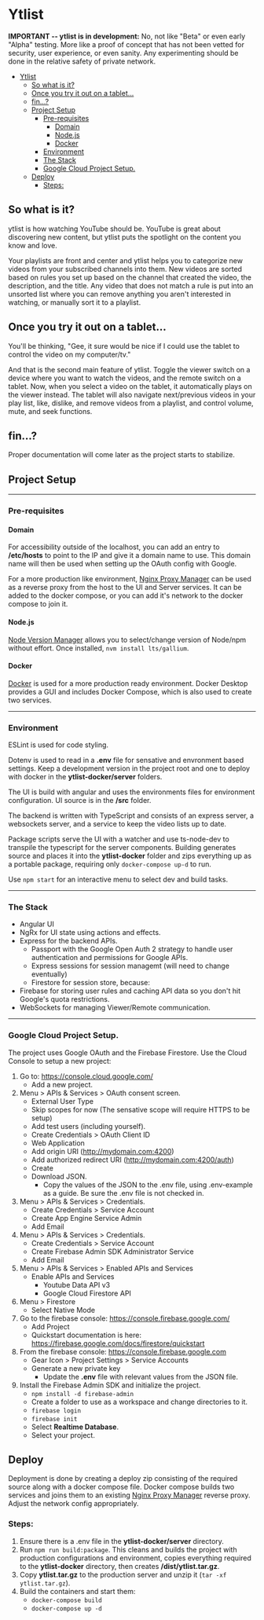 # Ytlist

**IMPORTANT -- ytlist is in development:** No, not like "Beta" or even early "Alpha" testing. More like a proof of concept that has not been vetted for security, user experience, or even sanity. Any experimenting should be done in the relative safety of private network.

- [Ytlist](#ytlist)
  - [So what is it?](#so-what-is-it)
  - [Once you try it out on a tablet...](#once-you-try-it-out-on-a-tablet)
  - [fin...?](#fin)
  - [Project Setup](#project-setup)
    - [Pre-requisites](#pre-requisites)
      - [Domain](#domain)
      - [Node.js](#nodejs)
      - [Docker](#docker)
    - [Environment](#environment)
    - [The Stack](#the-stack)
    - [Google Cloud Project Setup.](#google-cloud-project-setup)
  - [Deploy](#deploy)
    - [Steps:](#steps)



## So what is it?

ytlist is how watching YouTube should be. YouTube is great about discovering new content, but ytlist puts the spotlight on the content you know and love.

Your playlists are front and center and ytlist helps you to categorize new videos from your subscribed channels into them. New videos are sorted based on rules you set up based on the channel that created the video, the description, and the title. Any video that does not match a rule is put into an unsorted list where you can remove anything you aren't interested in watching, or manually sort it to a playlist.

## Once you try it out on a tablet...

You'll be thinking, "Gee, it sure would be nice if I could use the tablet to control the video on my computer/tv."

And that is the second main feature of ytlist. Toggle the viewer switch on a device where you want to watch the videos, and the remote switch on a tablet. Now, when you select a video on the tablet, it automatically plays on the viewer instead. The tablet will also navigate next/previous videos in your play list, like, dislike, and remove videos from a playlist, and control volume, mute, and seek functions.


## fin...?

Proper documentation will come later as the project starts to stabilize.


## Project Setup

---

### Pre-requisites

#### Domain
For accessibility outside of the localhost, you can add an entry to **/etc/hosts** to point to the IP and give it a domain name to use. This domain name will then be used when setting up the OAuth config with Google.

For a more production like environment, [Nginx Proxy Manager](https://nginxproxymanager.com/) can be used as a reverse proxy from the host to the UI and Server services. It can be added to the docker compose, or you can add it's network to the docker compose to join it.

#### Node.js

[Node Version Manager](https://github.com/nvm-sh/nvm) allows you to select/change version of Node/npm without effort. Once installed, `nvm install lts/gallium`.

#### Docker

[Docker](https://www.docker.com/) is used for a more production ready environment. Docker Desktop provides a GUI and includes Docker Compose, which is also used to create two services.

---

### Environment

ESLint is used for code styling. 

Dotenv is used to read in a **.env** file for sensative and envronment based settings. Keep a development version in the project root and one to deploy with docker in the **ytlist-docker/server** folders.

The UI is build with angular and uses the environments files for environment configuration. UI source is in the **/src** folder.

The backend is written with TypeScript and consists of an express server, a websockets server, and a service to keep the video lists up to date. 

Package scripts serve the UI with a watcher and use ts-node-dev to transpile the typescript for the server components. Building generates source and places it into the **ytlist-docker** folder and zips everything up as a portable package, requiring only `docker-compose up-d` to run.

Use `npm start` for an interactive menu to select dev and build tasks.

---

### The Stack
- Angular UI
- NgRx for UI state using actions and effects.
- Express for the backend APIs.
  - Passport with the Google Open Auth 2 strategy to handle user authentication and permissions for Google APIs.
  - Express sessions for session managemt (will need to change eventually)
  - Firestore for session store, because:
- Firebase for storing user rules and caching API data so you don't hit Google's quota restrictions.
- WebSockets for managing Viewer/Remote communication.
  
---

### Google Cloud Project Setup.

The project uses Google OAuth and the Firebase Firestore. Use the Cloud Console to setup a new project:

1.  Go to: https://console.cloud.google.com/
    * Add a new project.
1. Menu > APIs & Services > OAuth consent screen.
     * External User Type
     * Skip scopes for now (The sensative scope will require HTTPS to be setup)
     * Add test users (including yourself).
     * Create Credentials > OAuth Client ID
     * Web Application
     * Add origin URI (http://mydomain.com:4200)
     * Add authorized redirect URI (http://mydomain.com:4200/auth)
     * Create
     * Download JSON.
        * Copy the values of the JSON to the .env file, using .env-example as a guide. Be sure the .env file is not checked in. 
1. Menu > APIs & Services > Credentials.
   * Create Credentials > Service Account
   * Create App Engine Service Admin
   * Add Email
1. Menu > APIs & Services > Credentials.
   * Create Credentials > Service Account
   * Create Firebase Admin SDK Administrator Service
   * Add Email
1. Menu > APIs & Services > Enabled APIs and Services
   * Enable APIs and Services
     * Youtube Data API v3
     * Google Cloud Firestore API
1. Menu > Firestore
   * Select Native Mode
1. Go to the firebase console: https://console.firebase.google.com/
   * Add Project
   * Quickstart documentation is here: https://firebase.google.com/docs/firestore/quickstart
1. From the firebase console: https://console.firebase.google.com
   * Gear Icon > Project Settings > Service Accounts
   * Generate a new private key
     * Update the **.env** file with relevant values from the JSON file.
1. Install the Firebase Admin SDK and initialize the project.
   * `npm install -d firebase-admin`
   * Create a folder to use as a workspace and change directories to it.
   * `firebase login`
   * `firebase init`
   * Select **Realtime Database**.
   * Select your project.

## Deploy

Deployment is done by creating a deploy zip consisting of the required source along with a docker compose file. Docker compose builds two services and joins them to an existing [Nginx Proxy Manager](https://nginxproxymanager.com/) reverse proxy. Adjust the network config appropriately. 

### Steps:

1. Ensure there is a .env file in the **ytlist-docker/server** directory.
1. Run `npm run build:package`. This cleans and builds the project with production configurations and environment, copies everything required to the **ytlist-docker** directory, then creates **/dist/ytlist.tar.gz**.
1. Copy **ytlist.tar.gz** to the production server and unzip it (`tar -xf ytlist.tar.gz`).
1. Build the containers and start them:
   * `docker-compose build`
   * `docker-compose up -d`